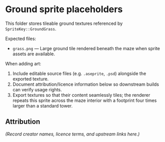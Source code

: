 # Ground sprite placeholders

This folder stores tileable ground textures referenced by `SpriteKey::GroundGrass`.

Expected files:

* `grass.png` — Large ground tile rendered beneath the maze when sprite assets are available.

When adding art:

1. Include editable source files (e.g. `.aseprite`, `.psd`) alongside the exported texture.
2. Document attribution/licence information below so downstream builds can verify usage rights.
3. Export textures so that their content seamlessly tiles; the renderer repeats this sprite across the
   maze interior with a footprint four times larger than a standard tower.

## Attribution

_(Record creator names, licence terms, and upstream links here.)_
